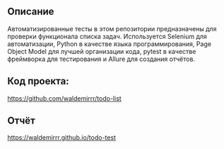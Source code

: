 ## Описание
Автоматизированные тесты в этом репозитории предназначены для проверки функционала списка задач. Используется Selenium для автоматизации, Python в качестве языка программирования, Page Object Model для лучшей организации кода, pytest в качестве фреймворка для тестирования и Allure для создания отчётов.
## Код проекта:
https://github.com/waldemirrr/todo-list
## Отчёт
https://waldemirrr.github.io/todo-test
